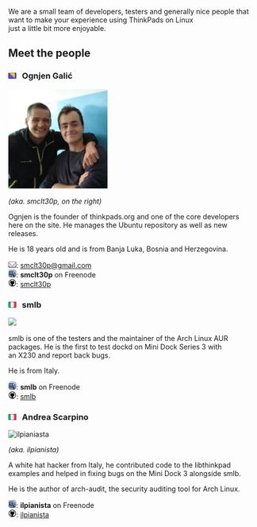We are a small team of developers, testers and generally nice people that want to make your experience using ThinkPads on Linux    
just a little bit more enjoyable. 

## Meet the people

### <img title="Bosnia and Herzegovina" src="/res/bosnia.png"/> &nbsp; Ognjen Galić

![me](/res/me.jpg) 

*(aka. smclt30p, on the right)*    

Ognjen is the founder of thinkpads.org and one of the core developers     
here on the site. He manages the Ubuntu repository as well as new releases. 

He is 18 years old and is from Banja Luka, Bosnia and Herzegovina.
 
![email](/res/mail.png): <smclt30p@gmail.com>     
![irc](/res/irc.png): __smclt30p__ on Freenode     
![github](/res/github_icon.png): [smclt30p](https://www.github.com/smlb)    

### <img title="Italy" src="/res/italy.png"/> &nbsp; smlb   

<img style="width: 200px" src="https://i.imgur.com/vX4B9PY.png/">

smlb is one of the testers and the maintainer of the Arch Linux AUR    
packages. He is the first to test dockd on Mini Dock Series 3 with    
an X230 and report back bugs.    

He is from Italy.

![irc](/res/irc.png): __smlb__ on Freenode      
![github](/res/github_icon.png): [smlb](https://www.github.com/smlb)

### <img title="Italy" src="/res/italy.png"/> &nbsp; Andrea Scarpino  
   
![ilpianiasta](https://avatars2.githubusercontent.com/u/529436?s=200&v=4)   

*(aka. ilpianista)*

A white hat hacker from Italy, he contributed code to the libthinkpad    
examples and helped in fixing bugs on the Mini Dock 3 alongside smlb.    

He is the author of arch-audit, the security auditing tool for Arch Linux.    

![irc](/res/irc.png): __ilpianista__ on Freenode      
![github](/res/github_icon.png): [ilpianista](https://www.github.com/ilpianista)
